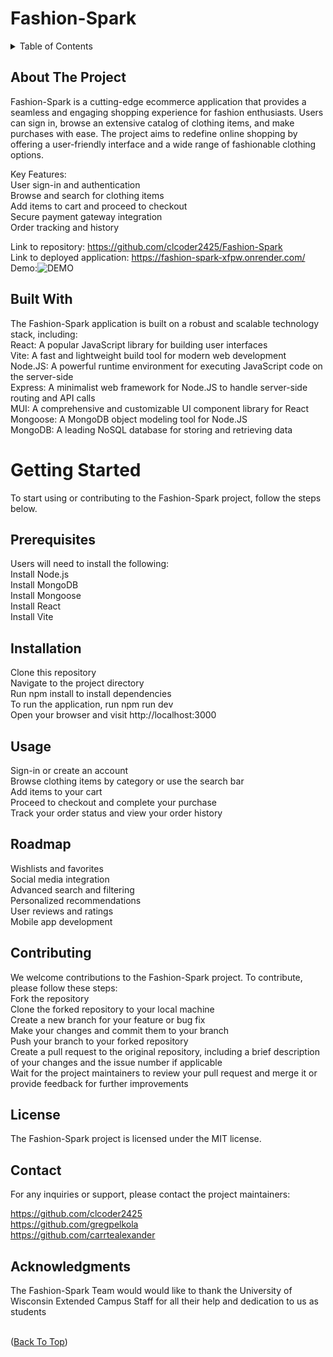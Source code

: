 # Fashion-Spark

<details>
  <summary>Table of Contents</summary>
  <ol>
    <li>
      <a href="#about-the-project">About The Project</a>
      <ul>
        <li><a href="#built-with">Built With</a></li>
      </ul>
    </li>
    <li>
      <a href="#getting-started">Getting Started</a>
      <ul>
        <li><a href="#prerequisites">Prerequisites</a></li>
        <li><a href="#installation">Installation</a></li>
      </ul>
    </li>
    <li><a href="#usage">Usage</a></li>
    <li><a href="#roadmap">Roadmap</a></li>
    <li><a href="#contributing">Contributing</a></li>
    <li><a href="#license">License</a></li>
    <li><a href="#contact">Contact</a></li>
    <li><a href="#acknowledgments">Acknowledgments</a></li>
  </ol>
</details>



## About The Project

Fashion-Spark is a cutting-edge ecommerce application that provides a seamless and engaging shopping experience for fashion enthusiasts. Users can sign in, browse an extensive catalog of clothing items, and make purchases with ease. The project aims to redefine online shopping by offering a user-friendly interface and a wide range of fashionable clothing options.<br>

Key Features:<br>
User sign-in and authentication<br>
Browse and search for clothing items<br>
Add items to cart and proceed to checkout<br>
Secure payment gateway integration<br>
Order tracking and history <br>

Link to repository: https://github.com/clcoder2425/Fashion-Spark <br>
Link to deployed application: https://fashion-spark-xfpw.onrender.com/ <br>
Demo:![DEMO](FashionSparkDemo.gif)<br>



## Built With
The Fashion-Spark application is built on a robust and scalable technology stack, including:<br>
React: A popular JavaScript library for building user interfaces<br>
Vite: A fast and lightweight build tool for modern web development<br>
Node.JS: A powerful runtime environment for executing JavaScript code on the server-side<br>
Express: A minimalist web framework for Node.JS to handle server-side routing and API calls<br>
MUI: A comprehensive and customizable UI component library for React<br>
Mongoose: A MongoDB object modeling tool for Node.JS<br>
MongoDB: A leading NoSQL database for storing and retrieving data<br>



# Getting Started
To start using or contributing to the Fashion-Spark project, follow the steps below.<br>
## Prerequisites

Users will need to install the following:<br>
Install Node.js <br>
Install MongoDB <br>
Install Mongoose <br>
Install React <br>
Install Vite <br>


## Installation

Clone this repository<br>
Navigate to the project directory<br>
Run npm install to install dependencies<br>
To run the application, run npm run dev<br>
Open your browser and visit http://localhost:3000<br>

## Usage

Sign-in or create an account <br>
Browse clothing items by category or use the search bar<br>
Add items to your cart<br>
Proceed to checkout and complete your purchase<br>
Track your order status and view your order history<br>


## Roadmap

Wishlists and favorites<br>
Social media integration<br>
Advanced search and filtering<br>
Personalized recommendations<br>
User reviews and ratings<br>
Mobile app development<br>

## Contributing
We welcome contributions to the Fashion-Spark project. To contribute, please follow these steps:<br>
Fork the repository<br>
Clone the forked repository to your local machine<br>
Create a new branch for your feature or bug fix<br>
Make your changes and commit them to your branch<br>
Push your branch to your forked repository<br>
Create a pull request to the original repository, including a brief description of your changes and the issue number if applicable<br>
Wait for the project maintainers to review your pull request and merge it or provide feedback for further improvements<br>


## License

The Fashion-Spark project is licensed under the MIT license.<br>

## Contact



For any inquiries or support, please contact the project maintainers:<br>

https://github.com/clcoder2425<br>
https://github.com/gregpelkola<br>
https://github.com/carrtealexander<br>



## Acknowledgments

 The Fashion-Spark Team would would like to thank the University of Wisconsin Extended Campus Staff for all their help and dedication to us as students<br>
<br>

<p >(<a href="#Fashion-Spark">Back To Top</a>)</p>

